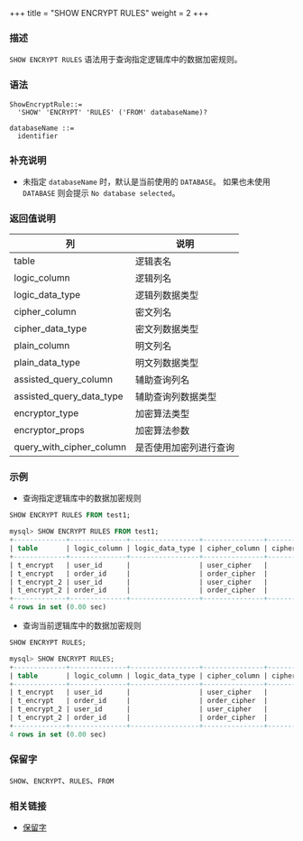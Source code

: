 +++
title = "SHOW ENCRYPT RULES"
weight = 2
+++

### 描述

`SHOW ENCRYPT RULES` 语法用于查询指定逻辑库中的数据加密规则。

### 语法

```
ShowEncryptRule::=
  'SHOW' 'ENCRYPT' 'RULES' ('FROM' databaseName)?

databaseName ::=
  identifier
```

### 补充说明

- 未指定 `databaseName` 时，默认是当前使用的 `DATABASE`。 如果也未使用 `DATABASE` 则会提示 `No database selected`。

### 返回值说明

| 列                        | 说明                |
| ------------------------- | ------------------ |
| table                     | 逻辑表名             |
| logic_column              | 逻辑列名             |
| logic_data_type           | 逻辑列数据类型        |
| cipher_column             | 密文列名             |
| cipher_data_type          | 密文列数据类型        |
| plain_column              | 明文列名             |
| plain_data_type           | 明文列数据类型        |
| assisted_query_column     | 辅助查询列名          |
| assisted_query_data_type  | 辅助查询列数据类型     |
| encryptor_type            | 加密算法类型          |
| encryptor_props           | 加密算法参数          |
| query_with_cipher_column  | 是否使用加密列进行查询  |

### 示例

- 查询指定逻辑库中的数据加密规则

```sql
SHOW ENCRYPT RULES FROM test1;
```

```sql
mysql> SHOW ENCRYPT RULES FROM test1;
+-------------+--------------+-----------------+---------------+------------------+--------------+-----------------+-----------------------+--------------------------+----------------+-------------------------+--------------------------+
| table       | logic_column | logic_data_type | cipher_column | cipher_data_type | plain_column | plain_data_type | assisted_query_column | assisted_query_data_type | encryptor_type | encryptor_props         | query_with_cipher_column |
+-------------+--------------+-----------------+---------------+------------------+--------------+-----------------+-----------------------+--------------------------+----------------+-------------------------+--------------------------+
| t_encrypt   | user_id      |                 | user_cipher   |                  | user_plain   |                 |                       |                          | AES            | aes-key-value=123456abc | true                     |
| t_encrypt   | order_id     |                 | order_cipher  |                  |              |                 |                       |                          | MD5            |                         | true                     |
| t_encrypt_2 | user_id      |                 | user_cipher   |                  | user_plain   |                 |                       |                          | AES            | aes-key-value=123456abc | false                    |
| t_encrypt_2 | order_id     |                 | order_cipher  |                  |              |                 |                       |                          | MD5            |                         | false                    |
+-------------+--------------+-----------------+---------------+------------------+--------------+-----------------+-----------------------+--------------------------+----------------+-------------------------+--------------------------+
4 rows in set (0.00 sec)
```

- 查询当前逻辑库中的数据加密规则

```sql
SHOW ENCRYPT RULES;
```

```sql
mysql> SHOW ENCRYPT RULES;
+-------------+--------------+-----------------+---------------+------------------+--------------+-----------------+-----------------------+--------------------------+----------------+-------------------------+--------------------------+
| table       | logic_column | logic_data_type | cipher_column | cipher_data_type | plain_column | plain_data_type | assisted_query_column | assisted_query_data_type | encryptor_type | encryptor_props         | query_with_cipher_column |
+-------------+--------------+-----------------+---------------+------------------+--------------+-----------------+-----------------------+--------------------------+----------------+-------------------------+--------------------------+
| t_encrypt   | user_id      |                 | user_cipher   |                  | user_plain   |                 |                       |                          | AES            | aes-key-value=123456abc | true                     |
| t_encrypt   | order_id     |                 | order_cipher  |                  |              |                 |                       |                          | MD5            |                         | true                     |
| t_encrypt_2 | user_id      |                 | user_cipher   |                  | user_plain   |                 |                       |                          | AES            | aes-key-value=123456abc | false                    |
| t_encrypt_2 | order_id     |                 | order_cipher  |                  |              |                 |                       |                          | MD5            |                         | false                    |
+-------------+--------------+-----------------+---------------+------------------+--------------+-----------------+-----------------------+--------------------------+----------------+-------------------------+--------------------------+
4 rows in set (0.00 sec)
```

### 保留字

`SHOW`、`ENCRYPT`、`RULES`、`FROM`

### 相关链接

- [保留字](/cn/reference/distsql/syntax/reserved-word/)

